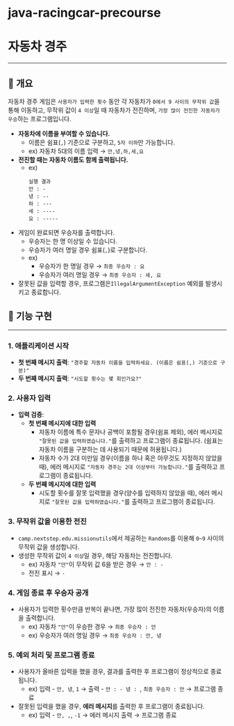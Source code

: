 # java-racingcar-precourse

# **자동차 경주**

---

## 📌 개요

자동차 경주 게임은 `사용자가 입력한 횟수` 동안 각 자동차가 `0에서 9 사이의 무작위 값`을 통해 이동하고, 무작위 값이 `4 이상`일 때 자동차가 전진하며, `가장 많이 전진한 자동차가 우승`하는
프로그램입니다.

- **자동차에 이름을 부여할 수 있습니다.**
    - 이름은 쉼표(`,`) 기준으로 구분하고, `5자 이하`만 가능합니다.
    - ex) 자동차 5대의 이름 입력 → `안,녕,하,세,요`
- **전진할 때는 자동차 이름도 함께 출력됩니다.**
    - ex)
      ```
      실행 결과
      안 : -
      녕 : --
      하 : ---
      세 : ----
      요 : -----
      ```
- 게임이 완료되면 우승자를 출력합니다.
    - 우승자는 한 명 이상일 수 있습니다.
    - 우승자가 여러 명일 경우 쉼표(`,`)로 구분합니다.
    - ex)
        - 우승자가 한 명일 경우 → `최종 우승자 : 요`
        - 우승자가 여러 명일 경우 → `최종 우승자 : 세, 요`
- 잘못된 값을 입력할 경우, 프로그램은`IllegalArgumentException` 예외를 발생시키고 종료합니다.

## 📝 기능 구현

---

### 1. 애플리케이션 시작

- **첫 번째 메시지 출력**: `"경주할 자동차 이름을 입력하세요. (이름은 쉼표(,) 기준으로 구분)"`
- **두 번째 메시지 출력**: `"시도할 횟수는 몇 회인가요?"`

### 2. 사용자 입력

- **입력 검증**:
    - **첫 번째 메시지에 대한 입력**
        - 자동차 이름에 특수 문자나 공백이 포함될 경우(쉼표 제외), 에러 메시지로 `"잘못된 값을 입력하였습니다."`를 출력하고 프로그램이 종료됩니다. (쉼표는 자동차 이름을 구분하는 데 사용되기 때문에
          허용됩니다.)
        - 자동차 수가 2대 미만일 경우(이름을 하나 혹은 아무것도 지정하지 않았을 때), 에러 메시지로 `"자동차 경주는 2대 이상부터 가능합니다."`를 출력하고 프로그램이 종료됩니다.
    - **두 번째 메시지에 대한 입력**
        - 시도할 횟수를 잘못 입력했을 경우(양수를 입력하지 않았을 때), 에러 메시지로 `"잘못된 값을 입력하였습니다."`를 출력하고 프로그램이 종료됩니다.

### 3. 무작위 값을 이용한 전진

- `camp.nextstep.edu.missionutils`에서 제공하는 `Randoms`를 이용해 `0~9` 사이의 무작위 값을 생성합니다.
- 생성한 무작위 값이 `4 이상`일 경우, 해당 자동차는 전진합니다.
    - ex) 자동차 `"안"`이 무작위 값 6을 받은 경우 → `안 : -`
    - 전진 표시 → `-`

### 4. 게임 종료 후 우승자 공개

- 사용자가 입력한 횟수만큼 반복이 끝나면, 가장 많이 전진한 자동차(우승자)의 이름을 출력합니다.
    - ex) 자동차 `"안"`이 우승한 경우 → `최종 우승자 : 안`
    - ex) 우승자가 여러 명일 경우 → `최종 우승자 : 안, 녕`

### 5. 예외 처리 및 프로그램 종료

- 사용자가 올바른 입력을 했을 경우, 결과를 출력한 후 프로그램이 정상적으로 종료됩니다.
    - ex) 입력 - `안, 녕`, `1` → 출력 - `안 : - 녕 : `, `최종 우승자 : 안` → 프로그램 종료
- 잘못된 입력을 했을 경우, **에러 메시지**를 출력한 후 프로그램이 종료됩니다.
    - ex) 입력 - `안, ,`, `-1` → 에러 메시지 출력 → 프로그램 종료